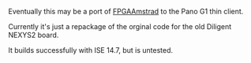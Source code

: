 Eventually this may be a port of [FPGAAmstrad](https://www.cpcwiki.eu/index.php/FPGAmstrad) to the Pano G1 thin client.

Currently it's just a repackage of the orginal code for the old  Diligent NEXYS2 board.

It builds successfully with ISE 14.7, but is untested.
